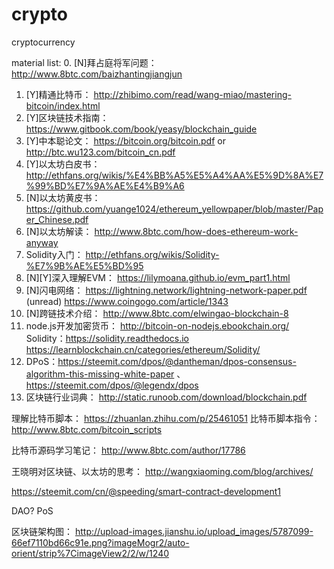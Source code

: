# crypto
cryptocurrency

material list:
0. [N]拜占庭将军问题： http://www.8btc.com/baizhantingjiangjun
1. [Y]精通比特币： http://zhibimo.com/read/wang-miao/mastering-bitcoin/index.html
2. [Y]区块链技术指南： https://www.gitbook.com/book/yeasy/blockchain_guide 
3. [Y]中本聪论文： https://bitcoin.org/bitcoin.pdf or http://btc.wu123.com/bitcoin_cn.pdf
4. [Y]以太坊白皮书： http://ethfans.org/wikis/%E4%BB%A5%E5%A4%AA%E5%9D%8A%E7%99%BD%E7%9A%AE%E4%B9%A6
5. [N]以太坊黄皮书： https://github.com/yuange1024/ethereum_yellowpaper/blob/master/Paper_Chinese.pdf
6. [N]以太坊解读： http://www.8btc.com/how-does-ethereum-work-anyway
6. Solidity入门： http://ethfans.org/wikis/Solidity-%E7%9B%AE%E5%BD%95
7. [N][Y]深入理解EVM： https://lilymoana.github.io/evm_part1.html
8. [N]闪电网络： https://lightning.network/lightning-network-paper.pdf (unread) https://www.coingogo.com/article/1343
9. [N]跨链技术介绍： http://www.8btc.com/elwingao-blockchain-8
10. node.js开发加密货币： http://bitcoin-on-nodejs.ebookchain.org/
Solidity：https://solidity.readthedocs.io  https://learnblockchain.cn/categories/ethereum/Solidity/
11. DPoS：https://steemit.com/dpos/@dantheman/dpos-consensus-algorithm-this-missing-white-paper 、https://steemit.com/dpos/@legendx/dpos  
12. 区块链行业词典： http://static.runoob.com/download/blockchain.pdf

理解比特币脚本： https://zhuanlan.zhihu.com/p/25461051
比特币脚本指令： http://www.8btc.com/bitcoin_scripts

比特币源码学习笔记： http://www.8btc.com/author/17786

王晓明对区块链、以太坊的思考：
http://wangxiaoming.com/blog/archives/

https://steemit.com/cn/@speeding/smart-contract-development1

DAO?
PoS

区块链架构图： http://upload-images.jianshu.io/upload_images/5787099-66ef7110bd66c91e.png?imageMogr2/auto-orient/strip%7CimageView2/2/w/1240
